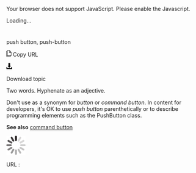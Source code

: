 Your browser does not support JavaScript. Please enable the Javascript.

Loading...

# 

push button, push-button

![Copy URL](push-button_files/Copy.png)
Copy URL

![Download](push-button_files/Download.png)

Download topic

Two words. Hyphenate as an adjective.

Don't use as a synonym for *button* or *command button*. In content for developers, it's OK to use *push button* parenthetically or to describe programming elements such as the PushButton class. 

**See also** [command button](https://worldready.cloudapp.net/Styleguide/Read?id=2700&topicid=33560)

![In progress](push-button_files/activity-large.gif)

URL :
